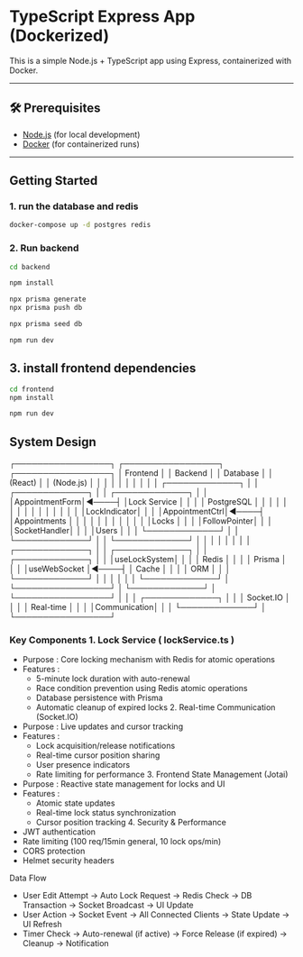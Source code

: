 # TypeScript Express App (Dockerized)

This is a simple Node.js + TypeScript app using Express, containerized with Docker.

---

## 🛠 Prerequisites

- [Node.js](https://nodejs.org/) (for local development)
- [Docker](https://www.docker.com/) (for containerized runs)

---

## Getting Started

### 1. run the database and redis
```bash
docker-compose up -d postgres redis
```

### 2. Run backend
```bash
cd backend

npm install

npx prisma generate
npx prisma push db

npx prisma seed db

npm run dev
```

## 3. install frontend dependencies
```bash
cd frontend
npm install

npm run dev
```

## System Design

┌─────────────────┐    ┌─────────────────┐    ┌─────────────────┐
│   Frontend      │    │    Backend      │    │   Database      │
│   (React)       │    │   (Node.js)     │    │                 │
│                 │    │                 │    │                 │
│ ┌─────────────┐ │    │ ┌─────────────┐ │    │ ┌─────────────┐ │
│ │AppointmentForm│◄────┤ │Lock Service │ │    │ │ PostgreSQL  │ │
│ │             │ │    │ │             │ │    │ │             │ │
│ │LockIndicator│ │    │ │AppointmentCtrl│◄────┤ │Appointments │ │
│ │             │ │    │ │             │ │    │ │Locks        │ │
│ │FollowPointer│ │    │ │SocketHandler│ │    │ │Users        │ │
│ └─────────────┘ │    │ └─────────────┘ │    │ └─────────────┘ │
│                 │    │                 │    │                 │
│ ┌─────────────┐ │    │ ┌─────────────┐ │    │ ┌─────────────┐ │
│ │useLockSystem│ │    │ │   Redis     │ │    │ │   Prisma    │ │
│ │useWebSocket │◄────┤ │   Cache     │ │    │ │    ORM      │ │
│ └─────────────┘ │    │ │             │ │    │ └─────────────┘ │
└─────────────────┘    │ └─────────────┘ │    └─────────────────┘
                       │                 │
                       │ ┌─────────────┐ │
                       │ │ Socket.IO   │ │
                       │ │ Real-time   │ │
                       │ │Communication│ │
                       │ └─────────────┘ │
                       └─────────────────┘

### Key Components 1. Lock Service ( lockService.ts )
- Purpose : Core locking mechanism with Redis for atomic operations
- Features :
  - 5-minute lock duration with auto-renewal
  - Race condition prevention using Redis atomic operations
  - Database persistence with Prisma
  - Automatic cleanup of expired locks 2. Real-time Communication (Socket.IO)
- Purpose : Live updates and cursor tracking
- Features :
  - Lock acquisition/release notifications
  - Real-time cursor position sharing
  - User presence indicators
  - Rate limiting for performance 3. Frontend State Management (Jotai)
- Purpose : Reactive state management for locks and UI
- Features :
  - Atomic state updates
  - Real-time lock status synchronization
  - Cursor position tracking 4. Security & Performance
- JWT authentication
- Rate limiting (100 req/15min general, 10 lock ops/min)
- CORS protection
- Helmet security headers

Data Flow

- User Edit Attempt → Auto Lock Request → Redis Check → DB Transaction → Socket Broadcast → UI Update
- User Action → Socket Event → All Connected Clients → State Update → UI Refresh
- Timer Check → Auto-renewal (if active) → Force Release (if expired) → Cleanup → Notification